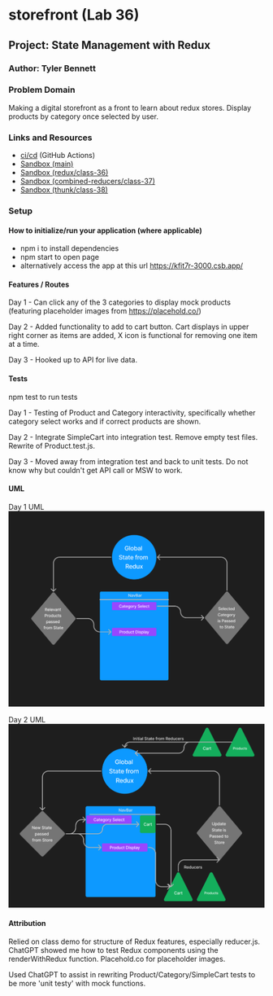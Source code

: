 # storefront (Lab 36)

## Project: State Management with Redux

### Author: Tyler Bennett

### Problem Domain  

Making a digital storefront as a front to learn about redux stores. Display products by category once selected by user.

### Links and Resources

- [ci/cd](https://github.com/tyler-bennett52/storefront/actions) (GitHub Actions)
- [Sandbox (main)](https://kfit7r-3000.csb.app/)
- [Sandbox (redux/class-36)](https://ox6hgc-3000.csb.app/)
- [Sandbox (combined-reducers/class-37)](https://y50g6c-3000.csb.app/)
- [Sandbox (thunk/class-38)](https://4oisv4-3000.csb.app/)

### Setup

#### How to initialize/run your application (where applicable)

- npm i to install dependencies
- npm start to open page
- alternatively access the app at this url <https://kfit7r-3000.csb.app/>

#### Features / Routes

Day 1 - Can click any of the 3 categories to display mock products (featuring placeholder images from https://placehold.co/)

Day 2 - Added functionality to add to cart button. Cart displays in upper right corner as items are added, X icon is functional for removing one item at a time.

Day 3 - Hooked up to API for live data.

#### Tests

npm test to run tests

Day 1 - Testing of Product and Category interactivity, specifically whether category select works and if correct products are shown.

Day 2 - Integrate SimpleCart into integration test. Remove empty test files. Rewrite of Product.test.js.

Day 3 - Moved away from integration test and back to unit tests. Do not know why but couldn't get API call or MSW to work.

#### UML

Day 1 UML
![Lab-36 UML](./public/Lab-36-UML.png)

Day 2 UML
![Lab-37 UML](./public/Lab-37-UML.png)

#### Attribution

Relied on class demo for structure of Redux features, especially reducer.js. ChatGPT showed me how to test Redux components using the renderWithRedux function. Placehold.co for placeholder images.

Used ChatGPT to assist in rewriting Product/Category/SimpleCart tests to be more 'unit testy' with mock functions.
